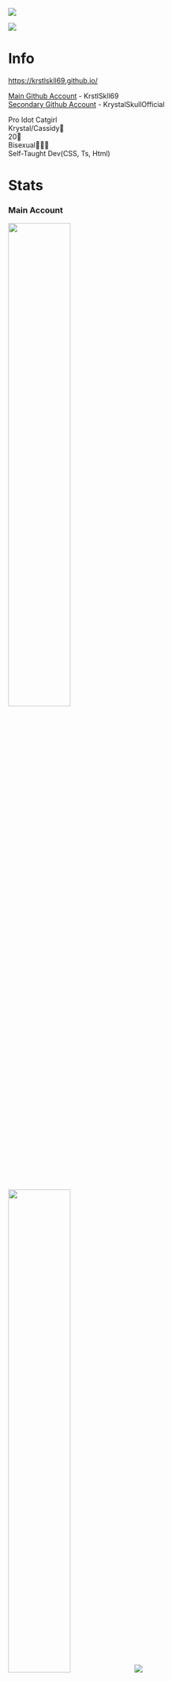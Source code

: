 <a href="https://discord.com/users/929208515883569182"> <img align="center" src="https://lanyard.cnrad.dev/api/929208515883569182"/></a>

<a href="https://discord.com/users/1169090291404382208"> <img align="center" src="https://lanyard.cnrad.dev/api/1169090291404382208"/></a>

# Info

https://krstlskll69.github.io/

[Main Github Account](https://github.com/KrstlSkll69) - KrstlSkll69  
[Secondary Github Account](https://github.com/KrystalSkullOfficial) - KrystalSkullOfficial

Pro Idot Catgirl  
Krystal/Cassidy🎀  
20🎂  
Bisexual💖💜💙  
Self-Taught Dev(CSS, Ts, Html)


# Stats

### Main Account
<img height="50%" width="auto" src ="https://github-readme-stats.vercel.app/api?username=KrstlSkll69&show_icons=true&count_private=true&theme=dracula&bg_color=00000000">
<img height="50%" width="auto" src ="https://github-readme-stats.vercel.app/api/top-langs/?username=KrstlSkll69&layout=compact&theme=dracula&bg_color=00000000&langs_count=6&20notebook,tex,css,php&exclude_repo=Pacman-AI">
<img src ="https://github-readme-streak-stats.herokuapp.com?user=KrstlSkll69&theme=dracula&background=FFFFFF00">


### Secondary Account
<img height="50%" width="auto" src ="https://github-readme-stats.vercel.app/api?username=KrystalSkullOfficial&show_icons=true&count_private=true&theme=dracula&bg_color=00000000">
<img height="50%" width="auto" src ="https://github-readme-stats.vercel.app/api/top-langs/?username=KrystalSkullOfficial&layout=compact&theme=dracula&bg_color=00000000&langs_count=6&20notebook,tex,css,php&exclude_repo=Pacman-AI">
<img src ="https://github-readme-streak-stats.herokuapp.com?user=KrystalSkullOfficial&theme=dracula&background=FFFFFF00">

## My Projects

1. [My Website Repo](https://github.com/KrstlSkll69/krstlskll69.github.com)
2. [Discord Css Snippets](https://github.com/KrstlSkll69/vc-snippets)



